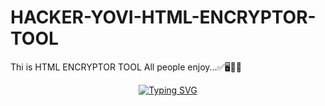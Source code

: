 # HACKER-YOVI-HTML-ENCRYPTOR-TOOL
Thi is HTML ENCRYPTOR TOOL All people enjoy...✅🖥️🧑‍💻
<div align="center">
<a href="https://git.io/typing-svg"><img src="https://readme-typing-svg.demolab.com?font=Bungee+Shade&size=50&pause=1000&color=F710B1&center=true&width=910&height=100&lines=Thi'is+HTML;ENCRYPTOR+TOOL;DEVELOPED+By+HACKER+YOVI" alt="Typing SVG" /></a>

